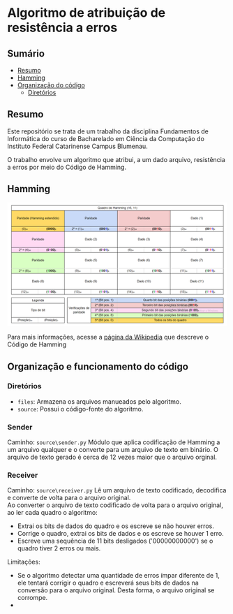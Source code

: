 # Algoritmo de atribuição de resistência a erros

## Sumário
 - [Resumo](#resumo)
 - [Hamming](#hamming)
 - [Organização do código](#organização-e-funcionamento-do-código)
   - [Diretórios](#diretórios)

## Resumo
 Este repositório se trata de um trabalho da disciplina Fundamentos de Informática do curso de Bacharelado em Ciência da Computação do Instituto Federal Catarinense Campus Blumenau. <br>

 O trabalho envolve um algoritmo que atribui, a um dado arquivo, resistência a erros por meio do Código de Hamming. <br>

## Hamming
 ![](img/quadro-hamming.png)

 Para mais informações, acesse a [página da Wikipedia](https://pt.wikipedia.org/wiki/C%C3%B3digo_de_Hamming) que descreve o Código de Hamming

## Organização e funcionamento do código

 ### Diretórios
 * `files`: Armazena os arquivos manueados pelo algoritmo.
 * `source`: Possui o código-fonte do algoritmo.

 ### Sender
 Caminho: `source\sender.py`
 Módulo que aplica codificação de Hamming a um arquivo qualquer e o converte para um arquivo de texto em binário. O arquivo de texto gerado é cerca de 12 vezes maior que o arquivo orginal.

 ### Receiver
 Caminho: `source\receiver.py`
 Lê um arquivo de texto codificado, decodifica e converte de volta para o arquivo original. <br>
 Ao converter o arquivo de texto codificado de volta para o arquivo original, ao ler cada quadro o algoritmo:
 - Extrai os bits de dados do quadro e os escreve se não houver erros.
 - Corrige o quadro, extrai os bits de dados e os escreve se houver 1 erro.
 - Escreve uma sequência de 11 bits desligados ('00000000000') se o quadro tiver 2 erros ou mais.

 Limitações: 
 - Se o algoritmo detectar uma quantidade de erros ímpar diferente de 1, ele tentará corrigir o quadro e escreverá seus bits de dados na conversão para o arquivo original. Desta forma, o arquivo original se corrompe.
 - 